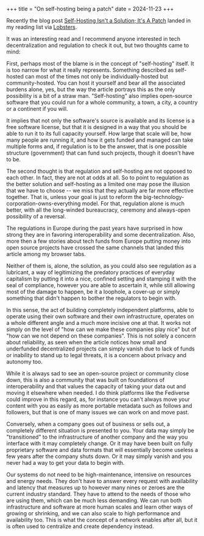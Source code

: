 +++
title = "On self-hosting being a patch"
date = 2024-11-23
+++

Recently the blog post [Self-Hosting Isn't a Solution; It's A Patch](https://matduggan.com/self-hosting-isnt-a-solution-its-a-patch/) landed in my reading list via [Lobsters](https://lobste.rs/s/eisgx0/self_hosting_isn_t_solution_it_s_patch).

It was an interesting read and I recommend anyone interested in tech decentralization and regulation to check it out, but two thoughts came to mind:

First, perhaps most of the blame is in the concept of "self-hosting" itself. It is too narrow for what it really represents. Something described as self-hosted can most of the times not only be individually-hosted but community-hosted. You can host it yourself and bear all the associated burdens alone, yes, but the way the article portrays this as the only possibility is a bit of a straw man. "Self-hosting" also implies open-source software that you could run for a whole community, a town, a city, a country or a continent if you will. 

It implies that not only the software's source is available and its license is a free software license, but that it is designed in a way that you should be able to run it to its full capacity yourself. How large that scale will be, how many people are running it, and how it gets funded and managed can take multiple forms and, if regulation is to be the answer, that is one possible structure (government) that can fund such projects, though it doesn't have to be.

The second thought is that regulation and self-hosting are not opposed to each other. In fact, they are not at odds at all. So to point to regulation as the better solution and self-hosting as a limited one may pose the illusion that we have to choose -- we miss that they actually are far more effective together. That is, unless your goal is just to reform the big-technology-corporation-owns-everything model. For that, regulation alone is much better, with all the long-winded bureaucracy, ceremony and always-open possibility of a reversal.

The regulations in Europe during the past years have surprised in how strong they are in favoring interoperability and some decentralization. Also, more then a few stories about tech funds from Europe putting money into open source projects have crossed the same channels that landed this article among my browser tabs.

Neither of them is, alone, the solution, as you could also see regulation as a lubricant, a way of legitimizing the predatory practices of everyday capitalism by putting it into a nice, confined setting and stamping it with the seal of compliance, however you are able to ascertain it, while still allowing most of the damage to happen, be it a loophole, a cover-up or simply something that didn't happen to bother the regulators to begin with. 

In this sense, the act of building completely independent platforms, able to operate using their own software and their own infrastructure, operates on a whole different angle and a much more incisive one at that. It works not simply on the level of "how can we make these companies play nice" but of "how can we not depend on these companies". This is not solely a concern about reliability, as seen when the article notices how small and underfunded decentralized projects can simply vanish due to lack of funds or inability to stand up to legal threats, it is a concern about privacy and autonomy too.

While it is always sad to see an open-source project or community close down, this is also a community that was built on foundations of interoperability and that values the capacity of taking your data out and moving it elsewhere when needed. I do think platforms like the Fediverse could improve in this regard, as, for instance you can't always move your content with you as easily as more portable metadata such as follows and followers, but that is one of many issues we can work on and move past.

Conversely, when a company goes out of business or sells out, a completely different situation is presented to you. Your data may simply be "transitioned" to the infrastructure of another company and the way you interface with it may completely change. Or it may have been built on fully proprietary software and data formats that will essentially become useless a few years after the company shuts down. Or it may simply vanish and you never had a way to get your data to begin with.

Our systems do not need to be high-maintenance, intensive on resources and energy needs. They don't have to answer every request with availability and latency that measures up to however many nines or zeroes are the current industry standard. They have to attend to the needs of those who are using them, which can be much less demanding. We can run both infrastructure and software at more human scales and learn other ways of growing or shrinking, and we can also scale to high performance and availability too. This is what the concept of a network enables after all, but it is often used to centralize and create dependency instead.
